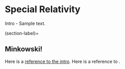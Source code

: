 # Special Relativity

Intro - Sample text.

(section-label)=
## Minkowski!

Here is a [reference to the intro](intro.md). Here is a reference to [](section-label).